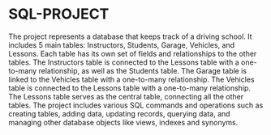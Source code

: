 # SQL-PROJECT
The project represents a database that keeps track of a driving school.
It includes 5 main tables: Instructors, Students, Garage, Vehicles, and Lessons. 
Each table has its own set of fields and relationships to the other tables. 
The Instructors table is connected to the Lessons table with a one-to-many relationship, as well as the Students table. The Garage table is linked to the Vehicles table with a one-to-many relationship. The Vehicles table is connected to the Lessons table with a one-to-many relationship. The Lessons table serves as the central table, connecting all the other tables. The project includes various SQL commands and operations such as creating tables, adding data, updating records, querying data, and managing other database objects like views, indexes and synonyms.
